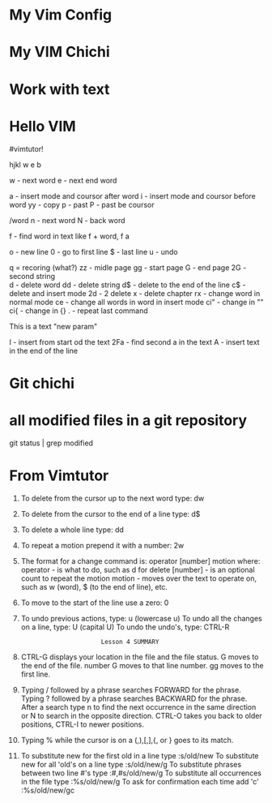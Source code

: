 # My Vim Config 

# My VIM Chichi

# Work with text

# Hello VIM

#vimtutor!

hjkl
w
e
b

w - next word
e - next end word

a - insert mode and coursor after word
i - insert mode and coursor before word
yy - copy 
p - past 
P - past be coursor
  
/word
n - next word 
N - back word 

f - find word in text like f + word, f a 

o - new line 
0 - go to first line 
$ - last line 
u - undo 

q = recoring (what?)
zz - midle page
gg - start page
G - end page
2G - second string  
d - delete word 
dd - delete string 
d$ - delete to the end of the line 
c$ - delete and insert mode
2d - 2 delete
x - delete chapter 
rx - change word in normal mode
ce - change all words in word in insert mode
ci" - change in ""
ci{ - change in {}
. - repeat last command

This is a text "new param"

I - insert from start od the text
2Fa - find second a in the text 
A - insert text in the end of the line
    

# Git chichi

# all modified files in a git repository
git status | grep modified


# From Vimtutor

  1. To delete from the cursor up to the next word type:    dw
  2. To delete from the cursor to the end of a line type:    d$
  3. To delete a whole line type:    dd

  4. To repeat a motion prepend it with a number:   2w
  5. The format for a change command is:
               operator   [number]   motion
     where:
       operator - is what to do, such as  d  for delete
       [number] - is an optional count to repeat the motion
       motion   - moves over the text to operate on, such as  w (word),
                  $ (to the end of line), etc.

  6. To move to the start of the line use a zero:  0

  7. To undo previous actions, type:           u  (lowercase u)
     To undo all the changes on a line, type:  U  (capital U)
     To undo the undo's, type:                 CTRL-R


                               Lesson 4 SUMMARY


  1. CTRL-G  displays your location in the file and the file status.
             G  moves to the end of the file.
     number  G  moves to that line number.
            gg  moves to the first line.

  2. Typing  /  followed by a phrase searches FORWARD for the phrase.
     Typing  ?  followed by a phrase searches BACKWARD for the phrase.
     After a search type  n  to find the next occurrence in the same direction
     or  N  to search in the opposite direction.
     CTRL-O takes you back to older positions, CTRL-I to newer positions.

  3. Typing  %  while the cursor is on a (,),[,],{, or } goes to its match.

  4. To substitute new for the first old in a line type    :s/old/new
     To substitute new for all 'old's on a line type       :s/old/new/g
     To substitute phrases between two line #'s type       :#,#s/old/new/g
     To substitute all occurrences in the file type        :%s/old/new/g
     To ask for confirmation each time add 'c'             :%s/old/new/gc
